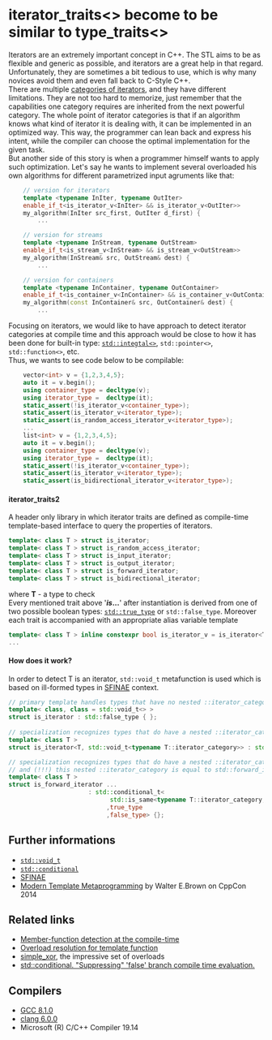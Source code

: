 # iterator_traits<> become to be similar to type_traits<>
Iterators are an extremely important concept in C++.
The STL aims to be as flexible and generic as possible, and iterators are a great help in that regard.
Unfortunately, they are sometimes a bit tedious to use, which is why many novices avoid them and even fall back to C-Style C++.  
There are multiple [categories of iterators](https://en.cppreference.com/w/cpp/iterator), and they have different limitations.
They are not too hard to memorize, just remember that the capabilities one category requires are inherited from the next powerful category.
The whole point of iterator categories is that if an algorithm knows what kind of iterator it is dealing with, it can be implemented in an optimized way.
This way, the programmer can lean back and express his intent, while the compiler can choose the optimal implementation for the given task.  
But another side of this story is when a programmer himself wants to apply such optimization.
Let's say he wants to implement several overloaded his own algorithms for different parametrized input agruments like that:
```cpp
    // version for iterators
    template <typename InIter, typename OutIter>
    enable_if_t<is_iterator_v<InIter> && is_iterator_v<OutIter>>
    my_algorithm(InIter src_first, OutIter d_first) {
        ...

    // version for streams
    template <typename InStream, typename OutStream>
    enable_if_t<is_stream_v<InStream> && is_stream_v<OutStream>>
    my_algorithm(InStream& src, OutStream& dest) {
        ...

    // version for containers
    template <typename InContainer, typename OutContainer>
    enable_if_t<is_container_v<InContainer> && is_container_v<OutContainer>>
    my_algorithm(const InContainer& src, OutContainer& dest) {
        ...
```
Focusing on iterators, we would like to have approach to detect iterator categories at compile time and this approach would be close to how it has been done for built-in type:
[`std::integtal<>`](https://en.cppreference.com/w/cpp/header/type_traits), `std::pointer<>`, `std::function<>`, etc.  
Thus, we wants to see code below to be compilable:
```cpp
    vector<int> v = {1,2,3,4,5};
    auto it = v.begin();
    using container_type = decltype(v);
    using iterator_type =  decltype(it);
    static_assert(!is_iterator_v<container_type>);
    static_assert(is_iterator_v<iterator_type>);
    static_assert(is_random_access_iterator_v<iterator_type>);
    ...
    list<int> v = {1,2,3,4,5};
    auto it = v.begin();
    using container_type = decltype(v);
    using iterator_type =  decltype(it);
    static_assert(!is_iterator_v<container_type>);
    static_assert(is_iterator_v<iterator_type>);
    static_assert(is_bidirectional_iterator_v<iterator_type>);
```
#### iterator_traits2
A header only library in which iterator traits are defined as compile-time template-based interface to query the properties of iterators.
```cpp
template< class T > struct is_iterator;
template< class T > struct is_random_access_iterator;
template< class T > struct is_input_iterator;
template< class T > struct is_output_iterator;
template< class T > struct is_forward_iterator;
template< class T > struct is_bidirectional_iterator;
```
where __T__ - a type to check  
Every mentioned trait above '___is_...__' after instantiation is derived from one of two possible boolean types: [`std::true_type`](https://en.cppreference.com/w/cpp/types/integral_constant) or `std::false_type`.
Moreover each trait is accompanied with an appropriate alias variable template
```cpp
template< class T > inline constexpr bool is_iterator_v = is_iterator<T>::value;
...
```
#### How does it work?
In order to detect T is an iterator, `std::void_t` metafunction is used which is based on ill-formed types in [SFINAE](https://en.cppreference.com/w/cpp/language/sfinae) context. 
```cpp
// primary template handles types that have no nested ::iterator_category member:
template< class, class = std::void_t<> >
struct is_iterator : std::false_type { };
 
// specialization recognizes types that do have a nested ::iterator_category member:
template< class T >
struct is_iterator<T, std::void_t<typename T::iterator_category>> : std::true_type { };

// specialization recognizes types that do have a nested ::iterator_category member
// and (!!!) this nested ::iterator_category is equal to std::forward_iterator_tag 
template< class T >
struct is_forward_iterator ...  
                      : std::conditional_t<
                            std::is_same<typename T::iterator_category,std::forward_iterator_tag>::value
                           ,true_type
                           ,false_type> {};
```
## Further informations
* [`std::void_t`](https://en.cppreference.com/w/cpp/types/void_t)
* [`std::conditional`](https://en.cppreference.com/w/cpp/types/conditional)
* [SFINAE](https://en.cppreference.com/w/cpp/language/sfinae)
* [Modern Template Metaprogramming](https://www.youtube.com/watch?v=a0FliKwcwXE&feature=youtu.be&t=52m50s) by Walter E.Brown on CppCon 2014  

## Related links
* [Member-function detection at the compile-time](https://github.com/nikolaAV/Modern-Cpp/tree/master/concept%20(pceudo)/has_type_member)
* [Overload resolution for template function](https://github.com/nikolaAV/Modern-Cpp/tree/master/concept%20(pceudo)/enable_if_overloading#overload-resolution-for-template-function-with-conditional-removement-by-means-stdenable_if)
* [simple_xor](../algorithm/simple_xor), the impressive set of overloads
* [std::conditional. "Suppressing" 'false' branch compile time evaluation.](https://github.com/nikolaAV/Modern-Cpp/tree/master/traits/if-then-else)

## Compilers
* [GCC 8.1.0](https://wandbox.org/)
* [clang 6.0.0](https://wandbox.org/)
* Microsoft (R) C/C++ Compiler 19.14 
